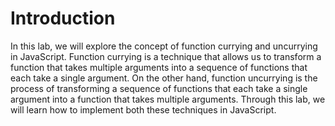 # Introduction

In this lab, we will explore the concept of function currying and uncurrying in JavaScript. Function currying is a technique that allows us to transform a function that takes multiple arguments into a sequence of functions that each take a single argument. On the other hand, function uncurrying is the process of transforming a sequence of functions that each take a single argument into a function that takes multiple arguments. Through this lab, we will learn how to implement both these techniques in JavaScript.
